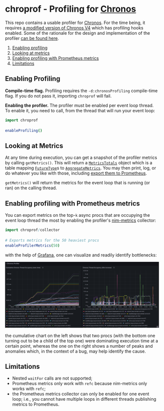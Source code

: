 chroprof - Profiling for [Chronos](https://github.com/status-im/nim-chronos)
============================================================================

This repo contains a usable profiler for [Chronos](https://github.com/status-im/nim-chronos). For the time being, it requires [a modified version of Chronos V4](https://github.com/codex-storage/nim-chronos/tree/feature/profiler-v4) which has profiling hooks enabled. Some of the rationale for the design and implementation of the profiler [can be found here](https://hackmd.io/eQ_ouNV4QZe0TG334_gkFg).

1. [Enabling profiling](#enabling-profiling)
2. [Looking at metrics](#looking-at-metrics)
2. [Enabling profiling with Prometheus metrics](#enabling-profiling-with-prometheus-metrics)
3. [Limitations](#limitations)


## Enabling Profiling

**Compile-time flag.** Profiling requires the `-d:chronosProfiling` compile-time
flag. If you do not pass it, importing `chroprof` will fail.

**Enabling the profiler.** The profiler must be enabled per event loop thread.
To enable it, you need to call, from the thread that will run your event loop:

```nim
import chroprof

enableProfiling()
``` 

## Looking at Metrics

At any time during execution, you can get a snapshot of the profiler metrics 
by calling `getMetrics()`. This will return a [`MetricsTotals`](https://github.com/codex-storage/nim-chroprof/blob/master/chroprof/profiler.nim#L61) object which
is a table mapping [`FutureType`](https://github.com/codex-storage/nim-chroprof/blob/master/chroprof/profiler.nim#L13)s to 
[`AggregateMetrics`](https://github.com/codex-storage/nim-chroprof/blob/master/chroprof/profiler.nim#L17). You may then 
print, log, or do whatever you like with those, including [export them to Prometheus](#enabling-profiling-with-prometheus-metrics).

`getMetrics()` will return the metrics for the event loop that is running 
(or ran) on the calling thread.

## Enabling profiling with Prometheus metrics

You can export metrics on the top-`k` async procs that are occupying the event
loop thread the most by enabling the profiler's [nim-metrics](https://github.com/status-im/nim-metrics/) collector:

```nim
import chroprof/collector

# Exports metrics for the 50 heaviest procs
enableProfilerMetrics(50)
```

with the help of [Grafana](https://grafana.com/), one can visualize and readily identify bottlenecks:

![Grafana screenshot](https://github.com/codex-storage/nim-chroprof/blob/gh-pages/assets/images/profiling-slowdown.png?raw=true)

the cumulative chart on the left shows that two procs (with the bottom one 
turning out to be a child of the top one) were dominating execution time at a 
certain point, whereas the one on the right shows a number of peaks and anomalies
which, in the context of a bug, may help identify the cause.

## Limitations

* Nested `waitFor` calls are not supported;
* Prometheus metrics only work with `refc` because nim-metrics only works with `refc`;
* the Prometheus metrics collector can only be enabled for one event loop; i.e.,
  you cannot have multiple loops in different threads publishing metrics to Prometheus.
